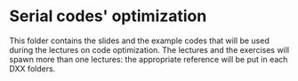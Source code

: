 # Serial codes' optimization



This folder contains the slides and the example codes that will be used during the lectures on code optimization.
The lectures and the exercises will spawn more than one lectures: the appropriate reference will be put in each DXX folders.